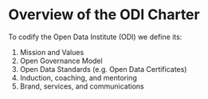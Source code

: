 # Overview of the ODI Charter

To codify the Open Data Institute (ODI) we define its:

1. Mission and Values
1. Open Governance Model
1. Open Data Standards (e.g. Open Data Certificates)
1. Induction, coaching, and mentoring
1. Brand, services, and communications
